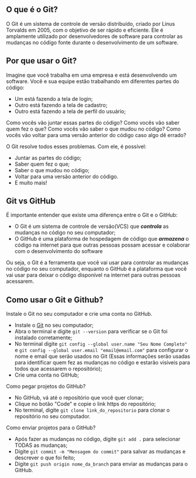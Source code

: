 ## O que é o Git?

O Git é um sistema de controle de versão distribuído, criado por Linus Torvalds em 2005, com o objetivo de ser rápido e eficiente. Ele é amplamente utilizado por desenvolvedores de software para controlar as mudanças no código fonte durante o desenvolvimento de um software.

## Por que usar o Git?

Imagine que você trabalha em uma empresa e está desenvolvendo um software. Você e sua equipe estão trabalhando em diferentes partes do código:
- Um está fazendo a tela de login;
- Outro está fazendo a tela de cadastro;
- Outro está fazendo a tela de perfil do usuário;

Como vocês vão juntar essas partes do código? Como vocês vão saber quem fez o que? Como vocês vão saber o que mudou no código? Como vocês vão voltar para uma versão anterior do código caso algo dê errado?

O Git resolve todos esses problemas. Com ele, é possível:
- Juntar as partes do código;
- Saber quem fez o que;
- Saber o que mudou no código;
- Voltar para uma versão anterior do código.
- E muito mais!

## Git vs GitHub

É importante entender que existe uma diferença entre o Git e o GitHub:
- O Git é um sistema de controle de versão(VCS) que ***controla*** as mudanças no código no seu computador;
- O GitHub é uma plataforma de hospedagem de código que ***armazena*** o código na internet para que outras pessoas possam acessar e colaborar com o desenvolvimento do software

Ou seja, o Git é a ferramenta que você vai usar para controlar as mudanças no código no seu computador, enquanto o GitHub é a plataforma que você vai usar para deixar o código disponível na internet para outras pessoas acessarem.

## Como usar o Git e Github?
Instale o Git no seu computador e crie uma conta no GitHub.
- Instale o [Git](https://git-scm.com/downloads) no seu computador;
- Abra o terminal e digite `git --version` para verificar se o Git foi instalado corretamente;
- No terminal digite `git config --global user.name "Seu Nome Completo"` e `git config --global user.email "email@email.com"` para configurar o nome e email que serão usados no Git (Essas informações serão usadas para identificar quem fez as mudanças no código e estarão visíveis para todos que acessarem o repositório);
- Crie uma conta no GitHub;

Como pegar projetos do GitHub?
- No GitHub, vá até o repositório que você quer clonar;
- Clique no botão "Code" e copie o link https do repositório;
- No terminal, digite `git clone link_do_repositorio` para clonar o repositório no seu computador.

Como enviar projetos para o GitHub?
- Após fazer as mudanças no código, digite `git add .` para selecionar TODAS as mudanças;
- Digite `git commit -m "Mensagem do commit"` para salvar as mudanças e descrever o que foi feito;
- Digite `git push origin nome_da_branch` para enviar as mudanças para o GitHub.